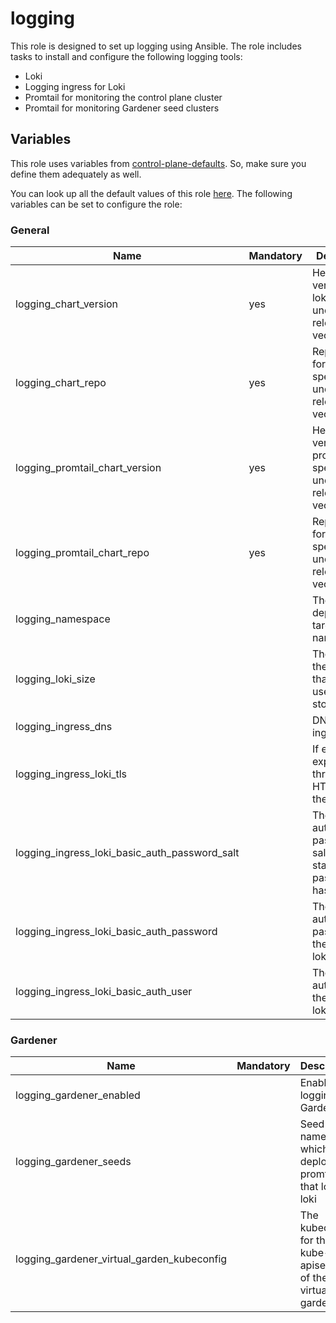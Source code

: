 # logging

This role is designed to set up logging using Ansible.
The role includes tasks to install and configure the following logging tools:

- Loki
- Logging ingress for Loki
- Promtail for monitoring the control plane cluster
- Promtail for monitoring Gardener seed clusters

## Variables

This role uses variables from [control-plane-defaults](/control-plane). So, make sure you define them adequately as well.

You can look up all the default values of this role [here](defaults/main.yaml).
The following variables can be set to configure the role:

### General

| Name                                          | Mandatory | Description                                                    |
| --------------------------------------------- | --------- | -------------------------------------------------------------- |
| logging_chart_version                         | yes       | Helm chart version for loki specified under release vector     |
| logging_chart_repo                            | yes       | Repository for loki specified under release vector             |
| logging_promtail_chart_version                | yes       | Helm chart version for promtail specified under release vector |
| logging_promtail_chart_repo                   | yes       | Repository for promtail specified under release vector         |
| logging_namespace                             |           | The deployment's target namespace                              |
| logging_loki_size                             |           | The size of the volume that loki will use for storing logs     |
| logging_ingress_dns                           |           | DNS for loki ingress                                           |
| logging_ingress_loki_tls                      |           | If enabled, exposes loki through HTTPS on the ingress          |
| logging_ingress_loki_basic_auth_password_salt |           | The basic auth password salt used for stable password hashes   |
| logging_ingress_loki_basic_auth_password      |           | The basic auth password for the external loki ingress          |
| logging_ingress_loki_basic_auth_user          |           | The basic auth user for the external loki ingress              |

### Gardener

| Name                                       | Mandatory | Description                                                 |
| ------------------------------------------ | --------- | ----------------------------------------------------------- |
| logging_gardener_enabled                   |           | Enables logging for Gardener                                |
| logging_gardener_seeds                     |           | Seed names on which to deploy promtails that log to loki    |
| logging_gardener_virtual_garden_kubeconfig |           | The kubeconfig for the kube-apiserver of the virtual garden |
